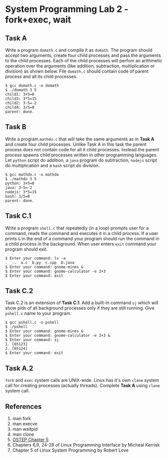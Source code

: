 # System Programming Lab 2 - fork+exec, wait
## Task A
Write a program `domath.c` and compile it as `domath`. The program should accept two arguments, create four child processes and pass the arguments to the child processes. Each of the child processes will perfom an arithmetic operation over the arguments (like addition, subtraction, multiplication or division) as shown below. File `domath.c` should contain code of parent process and all its child processes.

```
$ gcc domath.c -o domath
$ ./domath 3 5
child1: 3+5=8
child3: 3*5=15
child2: 3-5=-2
child4: 3/5=0
parent: done.
```
## Task B
Write a program `mathdo.c` that will take the same arguments as in **Task A** and create four child processes. Unlike Task A in this task the parent process does not contain code for all it child processes. Instead the parent process spawns child processes written in other programming languages. Let `python` script do addition, a `java` program do subtraction, `nodejs` script do multiplication and a `bash` script do division.

```
$ gcc mathdo.c -o mathdo
$ ./mathdo 3 5
python: 3+5=8
java: 3-5=-2
nodejs: 3*5=15
bash: 3/5=0
parent: done.
```

## Task C.1
Write a program `shell.c` that repeatedly (in a loop) prompts user for a command, reads the command and executes it in a child process. If a user prints `&` in the end of a command your program should run the command in a child process in the background. When user enters `exit` command your program should exit.
```
$ Enter your command: ls -a
.  ..  a.c  b.py  c.cpp  D.java
$ Enter your command: gnome-mines &
$ Enter your command: gnome-calculator -e 2+3
$ Enter your command: exit
```

## Task C.2
Task C.2 is an extension of **Task C.1**. Add a built-in command `sj` which will show pids of all background processes only if they are still running. Give `pshell.c` name to your program.
```
$ gcc pshell.c -o pshell
$ ./pshell
$ Enter your command: gnome-mines &
$ Enter your command: gnome-calculator -e 2+3 &
$ Enter your command: sj
1. [65123]
2. [65124]
$ Enter your command: exit
```

## Task A.2
`fork` and `exec` system calls are UNIX-wide. Linux has it's own `clone` system call for creating processes (actually threads). Complete **Task A** using `clone` system call.

## References
1. man fork
2. man execve
3. man waitpid
4. man clone
5. [OSTEP Chapter 5](http://pages.cs.wisc.edu/~remzi/OSTEP/cpu-api.pdf)
6. Chapters 6,9, 24-28 of Linux Programming Interface by Micheal Kerrisk
7. Chapter 5 of Linux System Programming by Robert Love
